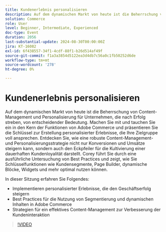 ```yaml
---
title: Kundenerlebnis personalisieren
description: Auf dem dynamischen Markt von heute ist die Beherrschung von Content-Management und Personalisierung für Unternehmen, die nach Erfolg streben, von entscheidender Bedeutung. Machen Sie mit und tauchen Sie ein in den Kern der Funktionen von Adobe Commerce und präsentieren Sie die Schlüssel zur Erstellung personalisierter Erlebnisse, die Ihre Zielgruppe voll ansprechen. Entdecken Sie, wie eine robuste Content-Management- und Personalisierungsstrategie nicht nur Konversionen und Umsätze steigern kann, sondern auch den Eckpfeiler für die Kultivierung einer dauerhaften Kundenloyalität darstellt. Corey führt Sie durch eine ausführliche Untersuchung von Best Practices und zeigt, wie Sie Schlüsselfunktionen wie Kundensegmente, Page Builder, dynamische Blöcke, Widgets und mehr optimal nutzen können. In dieser Sitzung erfahren Sie, wie Sie personalisierte Erlebnisse implementieren, die die Best Practices für den Geschäftserfolg fördern. So können Sie Segmentierung und dynamische Inhalte in Adobe Commerce-Strategien für ein effektives Content-Management nutzen, um die Kundeninteraktion zu verbessern
solution: Commerce
role: User
level: Beginner, Intermediate, Experienced
doc-type: Event
duration: 2056
last-substantial-update: 2024-08-30T00:00:00Z
jira: KT-16082
exl-id: 6f438557-34f1-4cdf-88f1-b26d514af49f
source-git-commit: f1a3a3854d5122ea3d4db7c56a0c1fb50252d6de
workflow-type: tm+mt
source-wordcount: '278'
ht-degree: 0%

---
```


# Kundenerlebnis personalisieren

Auf dem dynamischen Markt von heute ist die Beherrschung von Content-Management und Personalisierung für Unternehmen, die nach Erfolg streben, von entscheidender Bedeutung. Machen Sie mit und tauchen Sie ein in den Kern der Funktionen von Adobe Commerce und präsentieren Sie die Schlüssel zur Erstellung personalisierter Erlebnisse, die Ihre Zielgruppe voll ansprechen. Entdecken Sie, wie eine robuste Content-Management- und Personalisierungsstrategie nicht nur Konversionen und Umsätze steigern kann, sondern auch den Eckpfeiler für die Kultivierung einer dauerhaften Kundenloyalität darstellt. Corey führt Sie durch eine ausführliche Untersuchung von Best Practices und zeigt, wie Sie Schlüsselfunktionen wie Kundensegmente, Page Builder, dynamische Blöcke, Widgets und mehr optimal nutzen können.

In dieser Sitzung erfahren Sie Folgendes:

* Implementieren personalisierter Erlebnisse, die den Geschäftserfolg steigern
* Best Practices für die Nutzung von Segmentierung und dynamischen Inhalten in Adobe Commerce
* Strategien für ein effektives Content-Management zur Verbesserung der Kundeninteraktion

>[!VIDEO](https://video.tv.adobe.com/v/3456949/?learn=on&captions=ger)
